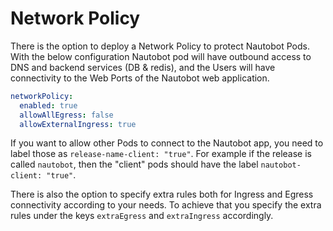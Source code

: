 # Network Policy

There is the option to deploy a Network Policy to protect Nautobot Pods. With the below configuration Nautobot pod will have outbound access to DNS and backend services (DB & redis), and the Users will have connectivity to the Web Ports of the Nautobot web application.

```yaml
networkPolicy:
  enabled: true
  allowAllEgress: false
  allowExternalIngress: true
```

If you want to allow other Pods to connect to the Nautobot app, you need to label those as `release-name-client: "true"`. For example if the release is called `nautobot`, then the "client" pods should have the label `nautobot-client: "true"`.

There is also the option to specify extra rules both for Ingress and Egress connectivity according to your needs.
To achieve that you specify the extra rules under the keys `extraEgress` and `extraIngress` accordingly.
